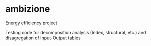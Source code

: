 # ambizione
Energy efficiency project

Testing code for decomposition analysis (Index, structural, etc.) and disagregation of Input-Output tables
